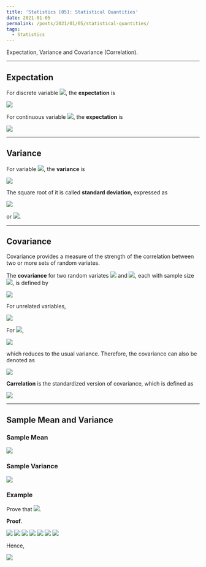 ```yaml
---
title: 'Statistics [05]: Statistical Quantities'
date: 2021-01-05
permalink: /posts/2021/01/05/statistical-quantities/
tags:
  - Statistics
---
```


Expectation, Variance and Covariance (Correlation).

---
## Expectation
For discrete variable <img src="https://render.githubusercontent.com/render/math?math=X">, the __expectation__ is 

<img src="https://render.githubusercontent.com/render/math?math=E(x) = {\displaystyle \sum_{i=1}^\infty x_ip(X=x_i)}">
 
For continuous variable <img src="https://render.githubusercontent.com/render/math?math=X">, the __expectation__ is 

<img src="https://render.githubusercontent.com/render/math?math=E(x) = {\displaystyle \int_{-\infty}^\infty xp(x)dx}">
  
---
## Variance
For variable <img src="https://render.githubusercontent.com/render/math?math=X">, the __variance__ is 

<img src="https://render.githubusercontent.com/render/math?math=var(X) = E\left((X - E(X))^2\right) = E(X^2) - E^2(X)">
 
The square root of it is called __standard deviation__, expressed as

<img src="https://render.githubusercontent.com/render/math?math=\sigma(X) = \sqrt{var(X)}">

or <img src="https://render.githubusercontent.com/render/math?math=\sigma_X">.

---
## Covariance
Covariance provides a measure of the strength of the correlation between two or more sets of random variates. 

The __covariance__ for two random variates <img src="https://render.githubusercontent.com/render/math?math=X"> and <img src="https://render.githubusercontent.com/render/math?math=Y">, each with sample size <img src="https://render.githubusercontent.com/render/math?math=N">, is defined by

<img src="https://render.githubusercontent.com/render/math?math=cov(X, Y) = E\left((X-E(X))(Y-E(Y))\right) = E(XY)-E(X)E(Y)">

For unrelated variables,

<img src="https://render.githubusercontent.com/render/math?math=cov(X, Y) = E(XY)-E(X)E(Y) = E(X)E(Y) - E(X)E(Y) = 0">

For <img src="https://render.githubusercontent.com/render/math?math=X=Y">,

<img src="https://render.githubusercontent.com/render/math?math=cov(X, Y) = cov(X, X) = E(X^2)-E^2(X) = \sigma_X^2">

which reduces to the usual variance. Therefore, the covariance can also be denoted as

<img src="https://render.githubusercontent.com/render/math?math=\sigma_{XY} = cov(X, Y)">

__Carrelation__ is the standardized version of covariance, which is defined as

<img src="https://render.githubusercontent.com/render/math?math=cor(X, Y) = \dfrac{cov(X, Y)}{\sigma_X\sigma_Y} = \dfrac{\sigma_{XY}}{\sqrt{\sigma_{XX}\sigma_{YY}}}">

---
## Sample Mean and Variance
### Sample Mean

<img src="https://render.githubusercontent.com/render/math?math=\bar{x} = \mu = {\displaystyle \dfrac{1}{n}\sum_{i=1}^n x_i}"> 

### Sample Variance

<img src="https://render.githubusercontent.com/render/math?math=s^2 = \dfrac{1}{n-1}{\displaystyle \sum_{i=1}^n(x_i-\bar{x})^2}">

### Example 
Prove that <img src="https://render.githubusercontent.com/render/math?math=E(\bar{x}) = \mu, var(\bar{x}) = \dfrac{\sigma^2}{n}, E(s^2) = \sigma^2">.

__Proof__. 

<img src="https://render.githubusercontent.com/render/math?math=E(\bar{x}) = {\displaystyle E\left(\dfrac{1}{n}\sum_{i=1}^n x_i\right) = \dfrac{1}{n}E\left(\sum_{i=1}^n x_i\right) = \dfrac{1}{n}\cdot n\cdot \mu = \mu}">
 
<img src="https://render.githubusercontent.com/render/math?math=var(\bar{x}) = {\displaystyle var\left(\dfrac{1}{n}\sum_{i=1}^n x_i\right) = \dfrac{1}{n^2}var\left(\sum_{i=1}^n x_i\right) = \dfrac{1}{n^2}\cdot n\cdot \sigma^2 = \dfrac{\sigma^2}{n}}"> 

<img src="https://render.githubusercontent.com/render/math?math={\displaystyle E\left(\sum_{i=1}^n (x_i-\bar{x})^2\right) = E\left(\sum_{i=1}^n [(x_i-E(x_i))-(\bar{x}-E(\bar{x}))]^2\right)}">

<img src="https://render.githubusercontent.com/render/math?math={\displaystyle = \sum_{i=1}^nE\left((x_i-E(x_i))^2\right) %2B \sum_{i=1}^n\left((\bar{x}-E(\bar{x}))^2\right) - 2\cdot E\left(\sum_{i=1}^n[(x_i-E(x_i))(\bar{x}-E(\bar{x}))]\right)}">

<img src="https://render.githubusercontent.com/render/math?math={\displaystyle = \sum_{i=1}^n var(x_i) %2B \sum_{i=1}^n var(\bar{x}) - 2\cdot E\left(\left(\sum_{i=1}^n x_i- nE(x_i)\right)(\bar{x}-E(\bar{x}))\right)}">

<img src="https://render.githubusercontent.com/render/math?math={\displaystyle =n\cdot\sigma^2 %2B n var(\bar{x}) - 2\cdot E\left(\left(n\bar{x}- n\cdotE(\bar{x})\right)(\bar{x}-E(\bar{x}))\right)}">

<img src="https://render.githubusercontent.com/render/math?math={\displaystyle =n\cdot\sigma^2 %2B n var(\bar{x}) - 2n\cdot var(\bar{x}) = n\cdot\sigma^2 - n \cdotvar(\bar{x}) = (n-1)\sigma^2}">

Hence, 

<img src="https://render.githubusercontent.com/render/math?math=E(s^2) = \sigma^2">


